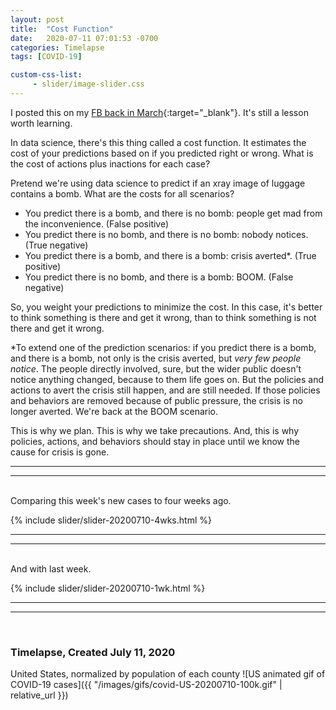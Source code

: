 ```yaml
---
layout: post
title:  "Cost Function"
date:   2020-07-11 07:01:53 -0700
categories: Timelapse
tags: [COVID-19]

custom-css-list:
     - slider/image-slider.css
---
```

I posted this on my [FB back in March](https://www.facebook.com/shadowd1/posts/10157142375674632){:target="_blank"}. It's still a lesson worth learning.

In data science, there's this thing called a cost function. It estimates the cost of your predictions based on if you predicted right or wrong. What is the cost of actions plus inactions for each case?

Pretend we're using data science to predict if an xray image of luggage contains a bomb. What are the costs for all scenarios?

- You predict there is a bomb, and there is no bomb: people get mad from the inconvenience. (False positive)
- You predict there is no bomb, and there is no bomb: nobody notices. (True negative)
- You predict there is a bomb, and there is a bomb: crisis averted\*. (True positive)
- You predict there is no bomb, and there is a bomb: BOOM. (False negative)

So, you weight your predictions to minimize the cost. In this case, it's better to think something is there and get it wrong, than to think something is not there and get it wrong.

\*To extend one of the prediction scenarios: if you predict there is a bomb, and there is a bomb, not only is the crisis averted, but *very few people notice*. The people directly involved, sure, but the wider public doesn't notice anything changed, because to them life goes on. But the policies and actions to avert the crisis still happen, and are still needed. If those policies and behaviors are removed because of public pressure, the crisis is no longer averted.  We're back at the BOOM scenario.

This is why we plan. This is why we take precautions. And, this is why policies, actions, and behaviors should stay in place until we know the cause for crisis is gone.  


---
---
<br>
Comparing this week's new cases to four weeks ago.  

{% include slider/slider-20200710-4wks.html %}

---
---
<br>
And with last week.  

{% include slider/slider-20200710-1wk.html %}

---
---
<br>

### Timelapse, Created July 11, 2020

United States, normalized by population of each county
![US animated gif of COVID-19 cases]({{ "/images/gifs/covid-US-20200710-100k.gif" | relative_url }})
